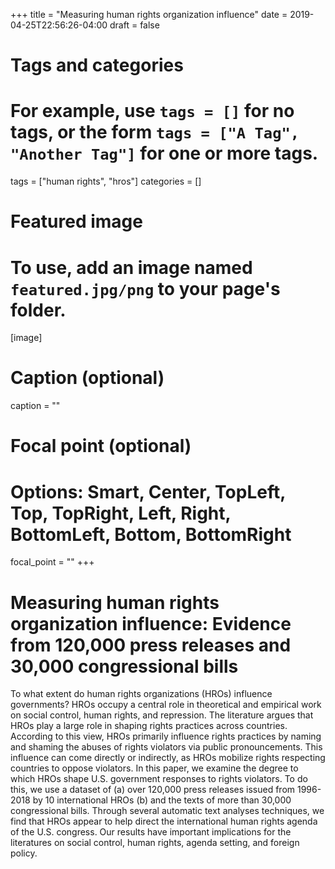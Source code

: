 +++
title = "Measuring human rights organization influence"
date = 2019-04-25T22:56:26-04:00
draft = false

# Tags and categories
# For example, use `tags = []` for no tags, or the form `tags = ["A Tag", "Another Tag"]` for one or more tags.
tags = ["human rights", "hros"]
categories = []

# Featured image
# To use, add an image named `featured.jpg/png` to your page's folder. 
[image]
  # Caption (optional)
  caption = ""

  # Focal point (optional)
  # Options: Smart, Center, TopLeft, Top, TopRight, Left, Right, BottomLeft, Bottom, BottomRight
  focal_point = ""
+++

# Measuring human rights organization influence: Evidence from 120,000 press releases and 30,000 congressional bills


To what extent do human rights organizations (HROs) influence governments? HROs occupy a central role in theoretical and empirical work on social control, human rights, and repression. The literature argues that HROs play a large role in shaping rights practices across countries. According to this view, HROs primarily influence rights practices by naming and shaming the abuses of rights violators via public pronouncements. This influence can come directly or indirectly, as HROs mobilize rights respecting countries to oppose violators. In this paper, we examine the degree to which HROs shape U.S. government responses to rights violators. To do this, we use a dataset of (a) over 120,000 press releases issued from 1996-2018 by 10 international HROs (b) and the texts of more than 30,000 congressional bills. Through several automatic text analyses techniques, we find that HROs appear to help direct the international human rights agenda of the U.S. congress. Our results have important implications for the literatures on social control, human rights, agenda setting, and foreign policy.